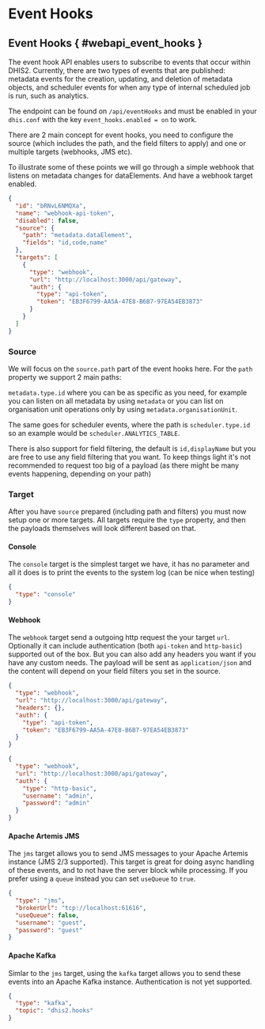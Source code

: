 # Event Hooks

## Event Hooks { #webapi_event_hooks }

The event hook API enables users to subscribe to events that occur within DHIS2. Currently, there are two types of events that are published: metadata events for the creation, updating, and deletion of metadata objects, and scheduler events for when any type of internal scheduled job is run, such as analytics.

The endpoint can be found on `/api/eventHooks` and must be enabled in your `dhis.conf` with the
key `event_hooks.enabled = on` to work.

There are 2 main concept for event hooks, you need to configure the source (which includes the path,
and the field filters to apply) and one or multiple targets (webhooks, JMS etc).

To illustrate some of these points we will go through a simple webhook that listens on metadata changes for dataElements. And have a webhook target enabled.

```json
{
  "id": "bRNvL6NMQXa",
  "name": "webhook-api-token",
  "disabled": false,
  "source": {
    "path": "metadata.dataElement",
    "fields": "id,code,name"
  },
  "targets": [
    {
      "type": "webhook",
      "url": "http://localhost:3000/api/gateway",
      "auth": {
        "type": "api-token",
        "token": "EB3F6799-AA5A-47E8-B6B7-97EA54EB3873"
      }
    }
  ]
}
```

### Source

We will focus on the `source.path` part of the event hooks here. For the `path` property we support 2 main paths:

`metadata.type.id` where you can be as specific as you need, for example you can listen on all metadata by using `metadata` or you can list on
organisation unit operations only by using `metadata.organisationUnit`.

The same goes for scheduler events, where the path is `scheduler.type.id`
so an example would be `scheduler.ANALYTICS_TABLE`.

There is also support for field filtering, the default is `id,displayName` but you are free to use any field filtering that you
want. To keep things light it's not recommended to request too big of a payload (as there might be many events happening, depending on your path)

### Target

After you have `source` prepared (including path and filters) you must now
setup one or more targets. All targets require the `type` property, and then the
payloads themselves will look different based on that.

#### Console

The `console` target is the simplest target we have, it has no parameter and all it does is to print the events to the system log (can be nice when testing)

```json
{
  "type": "console"
}
```

#### Webhook

The `webhook` target send a outgoing http request the your target `url`.
Optionally it can include authentication (both `api-token` and `http-basic`) supported out of the box. But you can also add any headers you want if you have any custom needs. The payload will be sent as `application/json` and the content
will depend on your field filters you set in the source.

```json
{
  "type": "webhook",
  "url": "http://localhost:3000/api/gateway",
  "headers": {},
  "auth": {
    "type": "api-token",
    "token": "EB3F6799-AA5A-47E8-B6B7-97EA54EB3873"
  }
}
```

```json
{
  "type": "webhook",
  "url": "http://localhost:3000/api/gateway",
  "auth": {
    "type": "http-basic",
    "username": "admin",
    "password": "admin"
  }
}
```

#### Apache Artemis JMS

The `jms` target allows you to send JMS messages to your Apache Artemis instance (JMS 2/3 supported). This target is great for doing async handling of these events, and to not have the server block while processing. If you prefer using a `queue` instead you can set `useQueue` to `true`.

```json
{
  "type": "jms",
  "brokerUrl": "tcp://localhost:61616",
  "useQueue": false,
  "username": "guest",
  "password": "guest"
}
```

#### Apache Kafka

Simlar to the `jms` target, using the `kafka` target allows you to send these events into an Apache Kafka instance. Authentication is not yet supported.

```json
{
  "type": "kafka",
  "topic": "dhis2.hooks"
}
```
